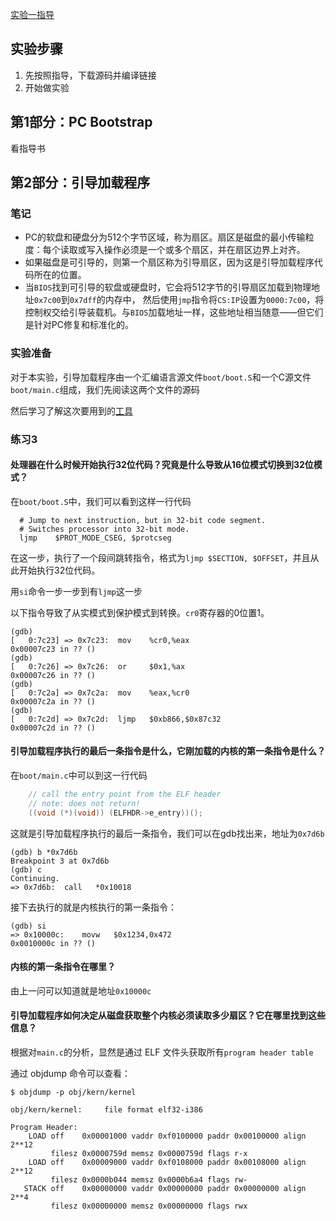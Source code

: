 [实验一指导](https://pdos.csail.mit.edu/6.828/2014/labs/lab1/#Hand-In-Procedure)

## 实验步骤
1. 先按照指导，下载源码并编译链接
2. 开始做实验

## 第1部分：PC Bootstrap
看指导书

## 第2部分：引导加载程序
### 笔记
+ PC的软盘和硬盘分为512个字节区域，称为扇区。扇区是磁盘的最小传输粒度：每个读取或写入操作必须是一个或多个扇区，并在扇区边界上对齐。
+ 如果磁盘是可引导的，则第一个扇区称为引导扇区，因为这是引导加载程序代码所在的位置。
+ 当`BIOS`找到可引导的软盘或硬盘时，它会将512字节的引导扇区加载到物理地址`0x7c00`到`0x7dff`的内存中，
然后使用`jmp`指令将`CS:IP`设置为`0000:7c00`，将控制权交给引导装载机。与`BIOS`加载地址一样，这些地址相当随意——但它们是针对PC修复和标准化的。

### 实验准备
对于本实验，引导加载程序由一个汇编语言源文件`boot/boot.S`和一个C源文件`boot/main.c`组成，我们先阅读这两个文件的源码

然后学习了解这次要用到的[工具](https://pdos.csail.mit.edu/6.828/2014/labguide.html)

### 练习3
#### 处理器在什么时候开始执行32位代码？究竟是什么导致从16位模式切换到32位模式？
在`boot/boot.S`中，我们可以看到这样一行代码
```
  # Jump to next instruction, but in 32-bit code segment.
  # Switches processor into 32-bit mode.
  ljmp    $PROT_MODE_CSEG, $protcseg
```
在这一步，执行了一个段间跳转指令，格式为`ljmp $SECTION, $OFFSET`，并且从此开始执行32位代码。


用`si`命令一步一步到有`ljmp`这一步

以下指令导致了从实模式到保护模式到转换。`cr0`寄存器的0位置1。
```
(gdb) 
[   0:7c23] => 0x7c23:	mov    %cr0,%eax
0x00007c23 in ?? ()
(gdb) 
[   0:7c26] => 0x7c26:	or     $0x1,%ax
0x00007c26 in ?? ()
(gdb) 
[   0:7c2a] => 0x7c2a:	mov    %eax,%cr0
0x00007c2a in ?? ()
(gdb) 
[   0:7c2d] => 0x7c2d:	ljmp   $0xb866,$0x87c32
0x00007c2d in ?? ()
```


#### 引导加载程序执行的最后一条指令是什么，它刚加载的内核的第一条指令是什么？
在`boot/main.c`中可以到这一行代码
```c
	// call the entry point from the ELF header
	// note: does not return!
	((void (*)(void)) (ELFHDR->e_entry))();
```
这就是引导加载程序执行的最后一条指令，我们可以在gdb找出来，地址为`0x7d6b`
```
(gdb) b *0x7d6b
Breakpoint 3 at 0x7d6b
(gdb) c
Continuing.
=> 0x7d6b:	call   *0x10018
```
接下去执行的就是内核执行的第一条指令：
```
(gdb) si
=> 0x10000c:	movw   $0x1234,0x472
0x0010000c in ?? ()
```

#### 内核的第一条指令在哪里？
由上一问可以知道就是地址`0x10000c`

#### 引导加载程序如何决定从磁盘获取整个内核必须读取多少扇区？它在哪里找到这些信息？
根据对`main.c`的分析，显然是通过 ELF 文件头获取所有`program header table`

通过 objdump 命令可以查看：
```
$ objdump -p obj/kern/kernel                                                                                                   

obj/kern/kernel:     file format elf32-i386

Program Header:
    LOAD off    0x00001000 vaddr 0xf0100000 paddr 0x00100000 align 2**12
         filesz 0x0000759d memsz 0x0000759d flags r-x
    LOAD off    0x00009000 vaddr 0xf0108000 paddr 0x00108000 align 2**12
         filesz 0x0000b044 memsz 0x0000b6a4 flags rw-
   STACK off    0x00000000 vaddr 0x00000000 paddr 0x00000000 align 2**4
         filesz 0x00000000 memsz 0x00000000 flags rwx
```
